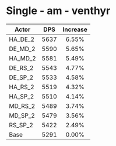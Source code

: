 # Single - am - venthyr
| Actor | DPS | Increase |
|---|:---:|:---:|
|HA_DE_2|5637|6.55%|
|DE_MD_2|5590|5.65%|
|HA_MD_2|5581|5.49%|
|DE_RS_2|5543|4.77%|
|DE_SP_2|5533|4.58%|
|HA_RS_2|5519|4.32%|
|HA_SP_2|5510|4.14%|
|MD_RS_2|5489|3.74%|
|MD_SP_2|5479|3.56%|
|RS_SP_2|5422|2.49%|
|Base|5291|0.00%|
